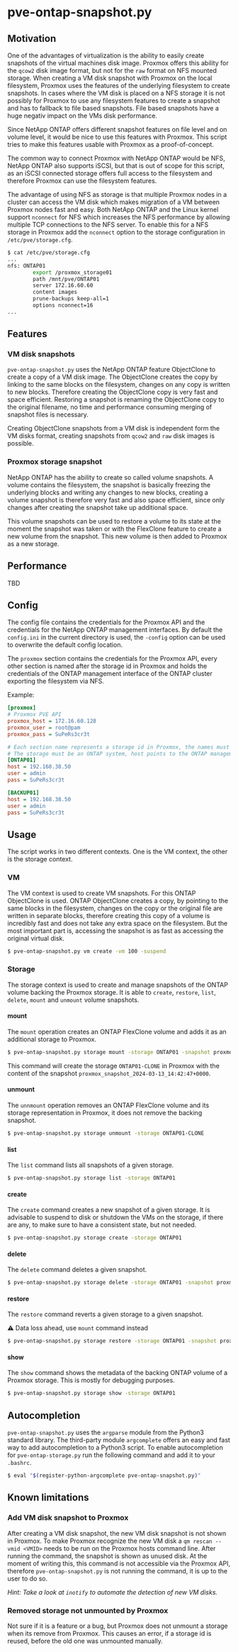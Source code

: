 # pve-ontap-snapshot.py

## Motivation

One of the advantages of virtualization is the ability to easily create snapshots of the virtual machines disk image. Proxmox offers this ability for the `qcow2` disk image format, but not for the `raw` format on NFS mounted storage. When creating a VM disk snapshot with Proxmox on the local filesystem, Proxmox uses the features of the underlying filesystem to create snapshots. In cases where the VM disk is placed on a NFS storage it is not possibly for Proxmox to use any filesystem features to create a snapshot and has to fallback to file based snapshots. File based snapshots have a huge negativ impact on the VMs disk performance.

Since NetApp ONTAP offers different snapshot features on file level and on volume level, it would be nice to use this features with Proxmox. This script tries to make this features usable with Proxmox as a proof-of-concept.

The common way to connect Proxmox with NetApp ONTAP would be NFS, NetApp ONTAP also supports iSCSI, but that is out of scope for this script, as an iSCSI connected storage offers full access to the filesystem and therefore Proxmox can use the filesystem features.

The advantage of using NFS as storage is that multiple Proxmox nodes in a cluster can access the VM disk which makes migration of a VM between Proxmox nodes fast and easy. Both NetApp ONTAP and the Linux kernel support `nconnect` for NFS which increases the NFS performance by allowing multiple TCP connections to the NFS server. To enable this for a NFS storage in Proxmox add the `nconnect` option to the storage configuration in `/etc/pve/storage.cfg`.
```bash
$ cat /etc/pve/storage.cfg
...
nfs: ONTAP01
        export /proxmox_storage01
        path /mnt/pve/ONTAP01
        server 172.16.60.60
        content images
        prune-backups keep-all=1
        options nconnect=16
...
```
## Features

### VM disk snapshots

`pve-ontap-snapshot.py` uses the NetApp ONTAP feature ObjectClone to create a copy of a VM disk image. The ObjectClone creates the copy by linking to the same blocks on the filesystem, changes on any copy is written to new blocks. Therefore creating the ObjectClone copy is very fast and space efficient. Restoring a snapshot is renaming the ObjectClone copy to the original filename, no time and performance consuming merging of snapshot files is necessary.

Creating ObjectClone snapshots from a VM disk is independent form the VM disks format, creating snapshots from `qcow2` and `raw` disk images is possible.

### Proxmox storage snapshot

NetApp ONTAP has the ability to create so called volume snapshots. A volume contains the filesystem, the snapshot is basically freezing the underlying blocks and writing any changes to new blocks, creating a volume snapshot is therefore very fast and also space efficient, since only changes after creating the snapshot take up additional space.

This volume snapshots can be used to restore a volume to its state at the moment the snapshot was taken or with the FlexClone feature to create a new volume from the snapshot. This new volume is then added to Proxmox as a new storage. 

## Performance
TBD

## Config

The config file contains the credentials for the Proxmox API and the credentials for the NetApp ONTAP management interfaces. By default the `config.ini` in the current directory is used, the `-config` option can be used to overwrite the default config location.

The `proxmox` section contains the credentials for the Proxmox API, every other section is named after the storage id in Proxmox and holds the credentials of the ONTAP management interface of the ONTAP cluster exporting the filesystem via NFS.

Example:
```ini
[proxmox]
# Proxmox PVE API
proxmox_host = 172.16.60.128
proxmox_user = root@pam
proxmox_pass = SuPeRs3cr3t

# Each section name represents a storage id in Proxmox, the names must match
# The storage must be an ONTAP system, host points to the ONTAP management interface
[ONTAP01]
host = 192.168.38.50
user = admin
pass = SuPeRs3cr3t

[BACKUP01]
host = 192.168.38.50
user = admin
pass = SuPeRs3cr3t
```

## Usage

The script works in two different contexts. One is the VM context, the other is the storage context.

### VM

The VM context is used to create VM snapshots. For this ONTAP ObjectClone is used. ONTAP ObjectClone creates a copy, by pointing to the same blocks in the filesystem, changes on the copy or the original file are written in separate blocks, therefore creating this copy of a volume is incredibly fast and does not take any extra space on the filesystem. But the most important part is, accessing the snapshot is as fast as accessing the original virtual disk.

```bash
$ pve-ontap-snapshot.py vm create -vm 100 -suspend
```

### Storage

The storage context is used to create and manage snapshots of the ONTAP volume backing the Proxmox storage. It is able to `create`, `restore`, `list`, `delete`, `mount` and `unmount` volume snapshots.

#### mount

The `mount` operation creates an ONTAP FlexClone volume and adds it as an additional storage to Proxmox. 

```bash
$ pve-ontap-snapshot.py storage mount -storage ONTAP01 -snapshot proxmox_snapshot_2024-03-13_14:42:47+0000
```

This command will create the storage `ONTAP01-CLONE` in Proxmox with the content of the snapshot `proxmox_snapshot_2024-03-13_14:42:47+0000`.

#### unmount

The `unnmount` operation removes an ONTAP FlexClone volume and its storage representation in Proxmox, it does not remove the backing snapshot.

```bash
$ pve-ontap-snapshot.py storage unmount -storage ONTAP01-CLONE
```

#### list

The `list` command lists all snapshots of a given storage.

```bash
$ pve-ontap-snapshot.py storage list -storage ONTAP01
```

#### create

The `create` command creates a new snapshot of a given storage. It is advisable to suspend to disk or shutdown the VMs on the storage, if there are any, to make sure to have a consistent state, but not needed.

```bash
$ pve-ontap-snapshot.py storage create -storage ONTAP01
```

#### delete

The `delete` command deletes a given snapshot.

```bash
$ pve-ontap-snapshot.py storage delete -storage ONTAP01 -snapshot proxmox_snapshot_2024-03-13_14:42:47+0000
```

#### restore

The `restore` command reverts a given storage to a given snapshot. 

⚠️ Data loss ahead, use `mount` command instead

```bash
$ pve-ontap-snapshot.py storage restore -storage ONTAP01 -snapshot proxmox_snapshot_2024-03-13_14:42:47+0000
```

#### show

The `show` command shows the metadata of the backing ONTAP volume of a Proxmox storage. This is mostly for debugging purposes.

```bash
$ pve-ontap-snapshot.py storage show -storage ONTAP01
```

## Autocompletion

`pve-ontap-snapshot.py` uses the `argparse` module from the Python3 standard library. The third-party module `argcomplete` offers an easy and fast way to add autocompletion to a Python3 script. To enable autocompletion for `pve-ontap-storage.py` run the following command and add it to your `.bashrc`.

```bash
$ eval "$(register-python-argcomplete pve-ontap-snapshot.py)"
```

## Known limitations

### Add VM disk snapshot to Proxmox

After creating a VM disk snapshot, the new VM disk snapshot is not shown in Proxmox. To make Proxmox recognize the new VM disk a `qm rescan --vmid <VMID>` needs to be run on the Proxmox hosts command line. After running the command, the snapshot is shown as unused disk. At the moment of writing this, this command is not accessible via the Proxmox API, therefore `pve-ontap-snapshot.py` is not running the command, it is up to the user to do so. 

*Hint: Take a look at `inotify` to automate the detection of new VM disks.*

### Removed storage not unmounted by Proxmox

Not sure if it is a feature or a bug, but Proxmox does not unmount a storage when its remove from Proxmox. This causes an error, if a storage id is reused, before the old one was unmounted manually.